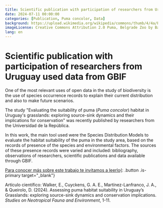 ```yaml
---
title: Scientific publication with participation of researchers from Uruguay used data from GBIF
date: 2024-07-11 00:00:00
categories: [Publication, Puma concolor, Data]
background: https://upload.wikimedia.org/wikipedia/commons/thumb/4/4a/Puma_face.jpg/1280px-Puma_face.jpg
imageLicense: Creative Commons Attribution 2.0 Puma, Belgrade Zoo by Bas Lammers, 2009
lang: en
---
```


# Scientific publication with participation of researchers from Uruguay used data from GBIF

One of the most relevant uses of open data in the study of biodiversity is the use of species occurrence records to explain their current distribution and also to make future scenarios.

The study "Evaluating the suitability of puma (*Puma concolor*) habitat in Uruguay's grasslands: exploring source-sink dynamics and their implications for conservation" was recently published by researchers from the Universidad de la República.  

In this work, the main tool used were the Species Distribution Models to evaluate the habitat suitability of the puma in the study area, based on the records of presence of the species and environmental factors. The sources of these presence records were varied and included: bibliography, observations of researchers, scientific publications and data available through GBIF.


[Para conocer más sobre este trabajo te invitamos a leerlo](https://www.tandfonline.com/doi/full/10.1080/01650521.2024.2398970){: .button .is-primary target="_blank"}

Artículo científico: Walker, E., Cuyckens, G. A. E., Martínez-Lanfranco, J. A., & Queirolo, D. (2024). Assessing puma habitat suitability in Uruguay’s Grasslands: exploring source-sink dynamics and conservation implications. *Studies on Neotropical Fauna and Environment*, 1-11.
